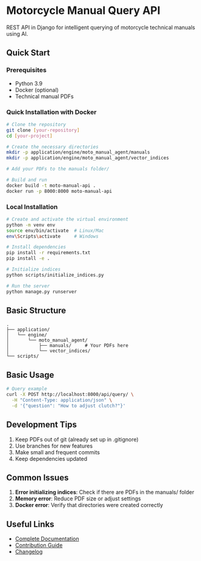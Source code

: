 # Motorcycle Manual Query API

REST API in Django for intelligent querying of motorcycle technical manuals using AI.

## Quick Start

### Prerequisites
- Python 3.9
- Docker (optional)
- Technical manual PDFs

### Quick Installation with Docker

```bash
# Clone the repository
git clone [your-repository]
cd [your-project]

# Create the necessary directories
mkdir -p application/engine/moto_manual_agent/manuals
mkdir -p application/engine/moto_manual_agent/vector_indices

# Add your PDFs to the manuals folder/

# Build and run
docker build -t moto-manual-api .
docker run -p 8000:8000 moto-manual-api
```

### Local Installation

```bash
# Create and activate the virtual environment
python -m venv env
source env/bin/activate  # Linux/Mac
env\Scripts\activate     # Windows

# Install dependencies
pip install -r requirements.txt
pip install -e .

# Initialize indices
python scripts/initialize_indices.py

# Run the server
python manage.py runserver
```

## Basic Structure

```
.
├── application/
│   └── engine/
│       └── moto_manual_agent/
│           ├── manuals/     # Your PDFs here
│           └── vector_indices/
└── scripts/
```

## Basic Usage

```bash
# Query example
curl -X POST http://localhost:8000/api/query/ \
  -H "Content-Type: application/json" \
  -d '{"question": "How to adjust clutch?"}'
```

## Development Tips

1. Keep PDFs out of git (already set up in .gitignore)
2. Use branches for new features
3. Make small and frequent commits
4. Keep dependencies updated

## Common Issues

1. **Error initializing indices**: Check if there are PDFs in the manuals/ folder
2. **Memory error**: Reduce PDF size or adjust settings
3. **Docker error**: Verify that directories were created correctly

## Useful Links

- [Complete Documentation](docs/README.md)
- [Contribution Guide](CONTRIBUTING.md)
- [Changelog](CHANGELOG.md) 